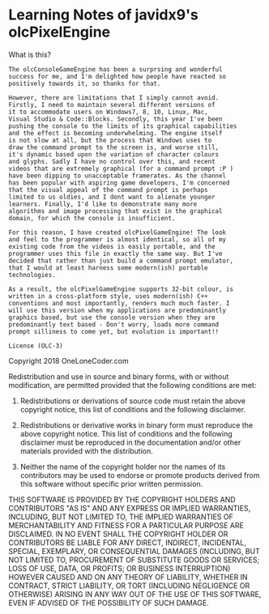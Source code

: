 # Learning Notes of javidx9's olcPixelEngine

What is this?
~~~~~~~~~~~~~
The olcConsoleGameEngine has been a surprsing and wonderful
success for me, and I'm delighted how people have reacted so
positively towards it, so thanks for that.

However, there are limitations that I simply cannot avoid.
Firstly, I need to maintain several different versions of
it to accommodate users on Windows7, 8, 10, Linux, Mac,
Visual Studio & Code::Blocks. Secondly, this year I've been
pushing the console to the limits of its graphical capabilities
and the effect is becoming underwhelming. The engine itself
is not slow at all, but the process that Windows uses to
draw the command prompt to the screen is, and worse still,
it's dynamic based upon the variation of character colours
and glyphs. Sadly I have no control over this, and recent
videos that are extremely graphical (for a command prompt :P )
have been dipping to unacceptable framerates. As the channel
has been popular with aspiring game developers, I'm concerned
that the visual appeal of the command prompt is perhaps 
limited to us oldies, and I dont want to alienate younger
learners. Finally, I'd like to demonstrate many more
algorithms and image processing that exist in the graphical
domain, for which the console is insufficient.

For this reason, I have created olcPixelGameEngine! The look
and feel to the programmer is almost identical, so all of my
existing code from the videos is easily portable, and the
programmer uses this file in exactly the same way. But I've
decided that rather than just build a command prompt emulator,
that I would at least harness some modern(ish) portable 
technologies.

As a result, the olcPixelGameEngine supports 32-bit colour, is
written in a cross-platform style, uses modern(ish) C++
conventions and most importantly, renders much much faster. I
will use this version when my applications are predominantly
graphics based, but use the console version when they are
predominantly text based - Don't worry, loads more command
prompt silliness to come yet, but evolution is important!!

License (OLC-3)
~~~~~~~~~~~~~~~

Copyright 2018 OneLoneCoder.com

Redistribution and use in source and binary forms, with or without 
modification, are permitted provided that the following conditions 
are met:

1. Redistributions or derivations of source code must retain the above 
copyright notice, this list of conditions and the following disclaimer.

2. Redistributions or derivative works in binary form must reproduce 
the above copyright notice. This list of conditions and the following 
disclaimer must be reproduced in the documentation and/or other 
materials provided with the distribution.

3. Neither the name of the copyright holder nor the names of its 
contributors may be used to endorse or promote products derived 
from this software without specific prior written permission.

THIS SOFTWARE IS PROVIDED BY THE COPYRIGHT HOLDERS AND CONTRIBUTORS 
"AS IS" AND ANY EXPRESS OR IMPLIED WARRANTIES, INCLUDING, BUT NOT 
LIMITED TO, THE IMPLIED WARRANTIES OF MERCHANTABILITY AND FITNESS FOR 
A PARTICULAR PURPOSE ARE DISCLAIMED. IN NO EVENT SHALL THE COPYRIGHT 
HOLDER OR CONTRIBUTORS BE LIABLE FOR ANY DIRECT, INDIRECT, INCIDENTAL, 
SPECIAL, EXEMPLARY, OR CONSEQUENTIAL DAMAGES (INCLUDING, BUT NOT 
LIMITED TO, PROCUREMENT OF SUBSTITUTE GOODS OR SERVICES; LOSS OF USE, 
DATA, OR PROFITS; OR BUSINESS INTERRUPTION) HOWEVER CAUSED AND ON ANY 
THEORY OF LIABILITY, WHETHER IN CONTRACT, STRICT LIABILITY, OR TORT 
(INCLUDING NEGLIGENCE OR OTHERWISE) ARISING IN ANY WAY OUT OF THE USE
OF THIS SOFTWARE, EVEN IF ADVISED OF THE POSSIBILITY OF SUCH DAMAGE.
